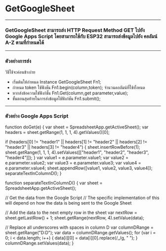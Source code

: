 # GetGoogleSheet
--------------
### GetGoogleSheet สามารถส่ง HTTP Request Method GET ไปยัง Google Apps Script โดยสามารถใช้กับ ESP32 สามารถส่งข้อมูลไปยัง คอลัมน์ A-Z ตามที่กำหนดได้
--------------
### ตัวอย่างการส่ง
วิธีใช้จะค่อนข้างง่าย
* เริ่มต้นให้กำหนด Instance GetGoogleSheet Fn1; 
* กำหนด token ใช้ฟังชัน Fn1.begin(column,token); จำนวนคอลัมน์ที่ใช้ทั้งหนด
* หากส่งข้อความใช่ฟังก์ชั้น Fn1.Get(column,get parameter,value);
* ขั้นตอนสุดท้ายในการส่งข้อมูลใช้ฟังก์ชัน Fn1.submit();
---------------
### ตัวอย่าง Google Apps Script

function doGet(e) {
  var sheet = SpreadsheetApp.getActiveSheet();
  var headers = sheet.getRange(1, 1, 1, 4).getValues()[0];
  
  if (headers[0] != "header1" || headers[1] != "header2" || headers[2] != "header3" || headers[3] != "header4") {
    sheet.insertRowBefore(1);
    sheet.getRange(1, 1, 1, 4).setValues([["header1", "header2", "header3", "header4"]]);
  }
  var value1 = e.parameter.value1;
  var value2 = e.parameter.value2;
  var value3 = e.parameter.value3;
  var value4 = e.parameter.value4;
  sheet.appendRow([value1, value2, value3, value4]);
  separateTextInColumnD();
}


function separateTextInColumnD() {
  var sheet = SpreadsheetApp.getActiveSheet();
  
  // Get the data from the Google Script
  // The specific implementation of this will depend on how the data is being sent to the Google Sheet
  
  // Add the data to the next empty row in the sheet
  var nextRow = sheet.getLastRow() + 1;
  sheet.getRange(nextRow, 4).setValue(data);
  
  // Replace all underscores with spaces in column D
  var columnDRange = sheet.getRange("D:D");
  var data = columnDRange.getValues();
  for (var i = 0; i < data.length; i++) {
    data[i][0] = data[i][0].replace(/_/g, " ");
  }
  columnDRange.setValues(data);
}

